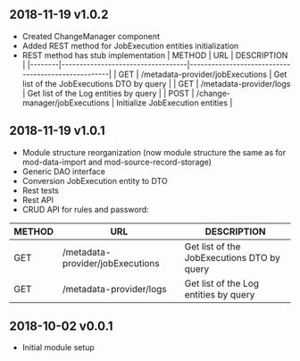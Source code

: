 ## 2018-11-19 v1.0.2
 * Created ChangeManager component
 * Added REST method for JobExecution entities initialization
 * REST method has stub implementation
   | METHOD |             URL                   | DESCRIPTION                                        |
   |--------|-----------------------------------|----------------------------------------------------|
   | GET    | /metadata-provider/jobExecutions  | Get list of the JobExecutions DTO by query         |
   | GET    | /metadata-provider/logs           | Get list of the Log entities by query              |
   | POST   | /change-manager/jobExecutions     | Initialize JobExecution entities                   |

## 2018-11-19 v1.0.1
 * Module structure reorganization 
 (now module structure the same as for mod-data-import and mod-source-record-storage)
 * Generic DAO interface
 * Conversion JobExecution entity to DTO
 * Rest tests
 * Rest API
 * CRUD API for rules and password: 

  | METHOD |             URL                   | DESCRIPTION                                        |
  |--------|-----------------------------------|----------------------------------------------------|
  | GET    | /metadata-provider/jobExecutions  | Get list of the JobExecutions DTO by query         |
  | GET    | /metadata-provider/logs           | Get list of the Log entities by query              |

## 2018-10-02 v0.0.1
 * Initial module setup

